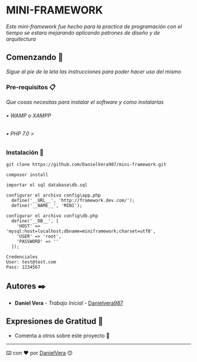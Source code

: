 # MINI-FRAMEWORK

_Este mini-framework fue hecho para la practica de programación con el tiempo se estara mejarando aplicando patrones de diseño y de arquitectura_

## Comenzando 🚀

_Sigue al pie de la leta las instrucciones para poder hacer uso del mismo_

### Pre-requisitos 📋

_Que cosas necesitas para instalar el software y como instalarlas_

###### • WAMP o XAMPP
###### • PHP 7.0 >

### Instalación 🔧

```
git clone https://github.com/DanielVera987/mini-framework.git
```
```
composer install
```
```
importar el sql database\db.sql
```
```
configurar el archivo config\app.php
  define('__URL__', 'http://framework.dev.com/');
  define('__NAME__', 'MINI');
```
```
configurar el archivo config\db.php
  define('__DB__', [
    'HOST' => 'mysql:host=localhost;dbname=miniframework;charset=utf8',
    'USER' => 'root',
    'PASSWORD' => ''
  ]);
```
```
Credenciales
User: test@test.com
Pass: 1234567
```

## Autores ✒️

* **Daniel Vera** - *Trabajo Inicial* - [Danielvera987](https://github.com/Danielvera987)

## Expresiones de Gratitud 🎁

* Comenta a otros sobre este proyecto 📢

---
⌨️ con ❤️ por [DanielVera](https://github.com/Danielvera987) 😊
